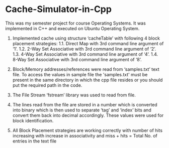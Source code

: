 # Cache-Simulator-in-Cpp
This was my semester project for course Operating Systems. It was implemented in C++ and executed on Ubuntu Operating System.

1. Implemented cache using structure ‘cacheTable’ with following 4 block placement strategies:
    1.1. Direct Map with 3rd command line argument of ‘1’.
    1.2. 2-Way Set Associative with 3rd command line argument of ‘2’.
    1.3. 4-Way Set Associative with 3rd command line argument of ‘4’.
    1.4. 8-Way Set Associative with 3rd command line argument of ‘8’.

3. Block/Memory addresses/references were read from ‘samples.txt’ text file. To access the values in sample file the 'samples.txt' must be present in the same directory in which the cpp file resides or you should put the required path in the code.

4. The File Stream ‘fstream’ library was used to read from file.

5. The lines read from the file are stored in a number which is converted into binary which is then used to separate ‘tag’ and ‘index’ bits and convert them back into decimal accordingly. These values were used for block identification.

6. All Block Placement strategies are working correctly with number of hits increasing with increase in associativity and
                                  miss + hits = Total No. of entries in the text file
